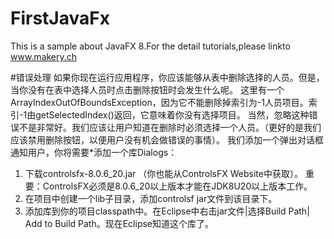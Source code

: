# FirstJavaFx
This is a sample about JavaFX 8.For the detail tutorials,please linkto www.makery.ch

#错误处理
如果你现在运行应用程序，你应该能够从表中删除选择的人员。但是，当你没有在表中选择人员时点击删除按钮时会发生什么呢。
这里有一个ArrayIndexOutOfBoundsException，因为它不能删除掉索引为-1人员项目。索引-1由getSelectedIndex()返回，它意味着你没有选择项目。
当然，忽略这种错误不是非常好。我们应该让用户知道在删除时必须选择一个人员。（更好的是我们应该禁用删除按钮，以便用户没有机会做错误的事情）。
我们添加一个弹出对话框通知用户，你将需要*添加一个库Dialogs：

1. 下载controlsfx-8.0.6_20.jar （你也能从ControlsFX Website中获取）。 重要：ControlsFX必须是8.0.6_20以上版本才能在JDK8U20以上版本工作。
2. 在项目中创建一个lib子目录，添加controlsf jar文件到该目录下。
3. 添加库到你的项目classpath中。在Eclipse中右击jar文件|选择Build Path| Add to Build Path。现在Eclipse知道这个库了。
